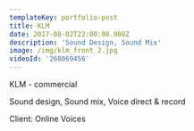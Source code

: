 ```yaml
---
templateKey: portfolio-post
title: KLM
date: 2017-08-02T22:00:00.000Z
description: 'Sound Design, Sound Mix'
image: /img/klm_front_2.jpg
videoId: '268069456'
---
```

KLM - commercial

Sound design, Sound mix, Voice direct & record

Client: Online Voices
